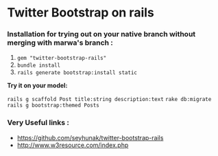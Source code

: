 # Twitter Bootstrap on rails 

### Installation for trying out on your native branch without merging with marwa's branch : 

1. `gem "twitter-bootstrap-rails"`
2. `bundle install`
3. `rails generate bootstrap:install static`

**Try it on your model:**

`rails g scaffold Post title:string description:text`
`rake db:migrate`
`rails g bootstrap:themed Posts`

### Very Useful links : 

* https://github.com/seyhunak/twitter-bootstrap-rails
* http://www.w3resource.com/index.php